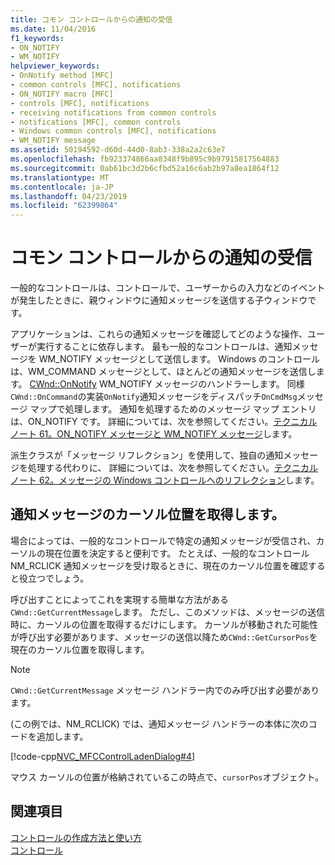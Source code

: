 ```yaml
---
title: コモン コントロールからの通知の受信
ms.date: 11/04/2016
f1_keywords:
- ON_NOTIFY
- WM_NOTIFY
helpviewer_keywords:
- OnNotify method [MFC]
- common controls [MFC], notifications
- ON_NOTIFY macro [MFC]
- controls [MFC], notifications
- receiving notifications from common controls
- notifications [MFC], common controls
- Windows common controls [MFC], notifications
- WM_NOTIFY message
ms.assetid: 50194592-d60d-44d0-8ab3-338a2a2c63e7
ms.openlocfilehash: fb923374866aa8348f9b895c9b97915817564883
ms.sourcegitcommit: 0ab61bc3d2b6cfbd52a16c6ab2b97a8ea1864f12
ms.translationtype: MT
ms.contentlocale: ja-JP
ms.lasthandoff: 04/23/2019
ms.locfileid: "62399864"
---
```

# <a name="receiving-notification-from-common-controls"></a>コモン コントロールからの通知の受信

一般的なコントロールは、コントロールで、ユーザーからの入力などのイベントが発生したときに、親ウィンドウに通知メッセージを送信する子ウィンドウです。

アプリケーションは、これらの通知メッセージを確認してどのような操作、ユーザーが実行することに依存します。 最も一般的なコントロールは、通知メッセージを WM_NOTIFY メッセージとして送信します。 Windows のコントロールは、WM_COMMAND メッセージとして、ほとんどの通知メッセージを送信します。 [CWnd::OnNotify](../mfc/reference/cwnd-class.md#onnotify) WM_NOTIFY メッセージのハンドラーします。 同様`CWnd::OnCommand`の実装`OnNotify`通知メッセージをディスパッチ`OnCmdMsg`メッセージ マップで処理します。 通知を処理するためのメッセージ マップ エントリは、ON_NOTIFY です。 詳細については、次を参照してください。[テクニカル ノート 61。ON_NOTIFY メッセージと WM_NOTIFY メッセージ](../mfc/tn061-on-notify-and-wm-notify-messages.md)します。

派生クラスが「メッセージ リフレクション」を使用して、独自の通知メッセージを処理する代わりに、 詳細については、次を参照してください。[テクニカル ノート 62。メッセージの Windows コントロールへのリフレクション](../mfc/tn062-message-reflection-for-windows-controls.md)します。

## <a name="retrieving-the-cursor-position-in-a-notification-message"></a>通知メッセージのカーソル位置を取得します。

場合によっては、一般的なコントロールで特定の通知メッセージが受信され、カーソルの現在位置を決定すると便利です。 たとえば、一般的なコントロール NM_RCLICK 通知メッセージを受け取るときに、現在のカーソル位置を確認すると役立つでしょう。

呼び出すことによってこれを実現する簡単な方法がある`CWnd::GetCurrentMessage`します。 ただし、このメソッドは、メッセージの送信時に、カーソルの位置を取得するだけにします。 カーソルが移動された可能性が呼び出す必要があります、メッセージの送信以降ため`CWnd::GetCursorPos`を現在のカーソル位置を取得します。

> [!NOTE]
>  `CWnd::GetCurrentMessage` メッセージ ハンドラー内でのみ呼び出す必要があります。

(この例では、NM_RCLICK) では、通知メッセージ ハンドラーの本体に次のコードを追加します。

[!code-cpp[NVC_MFCControlLadenDialog#4](../mfc/codesnippet/cpp/receiving-notification-from-common-controls_1.cpp)]

マウス カーソルの位置が格納されているこの時点で、`cursorPos`オブジェクト。

## <a name="see-also"></a>関連項目

[コントロールの作成方法と使い方](../mfc/making-and-using-controls.md)<br/>
[コントロール](../mfc/controls-mfc.md)
